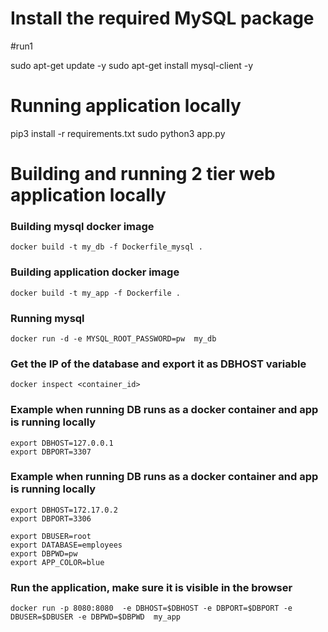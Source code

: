 # Install the required MySQL package
#run1

sudo apt-get update -y
sudo apt-get install mysql-client -y

# Running application locally
pip3 install -r requirements.txt
sudo python3 app.py
# Building and running 2 tier web application locally
### Building mysql docker image 
```docker build -t my_db -f Dockerfile_mysql . ```

### Building application docker image 
```docker build -t my_app -f Dockerfile . ```

### Running mysql
```docker run -d -e MYSQL_ROOT_PASSWORD=pw  my_db```


### Get the IP of the database and export it as DBHOST variable
```docker inspect <container_id>```


### Example when running DB runs as a docker container and app is running locally
```
export DBHOST=127.0.0.1
export DBPORT=3307
```
### Example when running DB runs as a docker container and app is running locally
```
export DBHOST=172.17.0.2
export DBPORT=3306
```
```
export DBUSER=root
export DATABASE=employees
export DBPWD=pw
export APP_COLOR=blue
```
### Run the application, make sure it is visible in the browser
```docker run -p 8080:8080  -e DBHOST=$DBHOST -e DBPORT=$DBPORT -e  DBUSER=$DBUSER -e DBPWD=$DBPWD  my_app```
